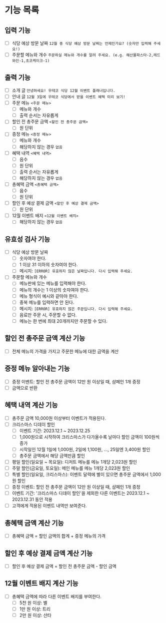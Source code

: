 # 기능 목록

## 입력 기능

- [ ] 식당 예상 방문 날짜 `12월 중 식당 예상 방문 날짜는 언제인가요? (숫자만 입력해 주세요!)`
- [ ] 주문할 메뉴와 개수 `주문하실 메뉴와 개수를 알려 주세요. (e.g. 해산물파스타-2,레드와인-1,초코케이크-1)`

## 출력 기능

- [ ] 소개 글 `안녕하세요! 우테코 식당 12월 이벤트 플래너입니다.`
- [ ] 안내 글 `12월 3일에 우테코 식당에서 받을 이벤트 혜택 미리 보기!`
- [ ] 주문 메뉴 `<주문 메뉴>`
  - [ ] 메뉴와 개수
  - [ ] 출력 순서는 자유롭게
- [ ] 할인 전 총주문 금액 `<할인 전 총주문 금액>`
  - [ ] 원 단위
- [ ] 증정 메뉴 `<증정 메뉴>`
  - [ ] 메뉴와 개수
  - [ ] 해당하지 않는 경우 `없음`
- [ ] 혜택 내역 `<혜택 내역>`
  - [ ] 음수
  - [ ] 원 단위
  - [ ] 출력 순서는 자유롭게
  - [ ] 해당하지 않는 경우 `없음`
- [ ] 총혜택 금액 `<총혜택 금액>`
  - [ ] 음수
  - [ ] 원 단위
- [ ] 할인 후 예상 결제 금액 `<할인 후 예상 결제 금액>`
  - [ ] 원 단위
- [ ] 12월 이벤트 배지 `<12월 이벤트 배지>`
  - [ ] 해당하지 않는 경우 `없음`

## 유효성 검사 기능

- [ ] 식당 예상 방문 날짜
  - [ ] 숫자여야 한다.
  - [ ] 1 이상 31 이하의 숫자여야 한다.
  - [ ] 메시지: `[ERROR] 유효하지 않은 날짜입니다. 다시 입력해 주세요.`
- [ ] 주문할 메뉴와 개수
  - [ ] 메뉴판에 있는 메뉴를 입력해야 한다.
  - [ ] 메뉴의 개수는 1 이상의 숫자여야 한다.
  - [ ] 메뉴 형식이 예시와 같아야 한다.
  - [ ] 중복 메뉴를 입력하면 안 된다.
  - [ ] 메시지: `[ERROR] 유효하지 않은 주문입니다. 다시 입력해 주세요.`
  - [ ] 음료만 주문 시, 주문할 수 없다.
  - [ ] 메뉴는 한 번에 최대 20개까지만 주문할 수 있다.

## 할인 전 총주문 금액 계산 기능

- [ ] 전체 메뉴의 가격을 가지고 주문한 메뉴에 대한 금액을 계산

## 증정 메뉴 알아내는 기능

- [ ] 증정 이벤트: 할인 전 총주문 금액이 12만 원 이상일 때, 샴페인 1개 증정
- [ ] 금액으로 반환

## 혜택 내역 계산 기능

- [ ] 총주문 금액 10,000원 이상부터 이벤트가 적용된다.
- [ ] 크리스마스 디데이 할인
  - [ ] 이벤트 기간: 2023.12.1 ~ 2023.12.25
  - [ ] 1,000원으로 시작하여 크리스마스가 다가올수록 날마다 할인 금액이 100원씩 증가
  - [ ] 시작일인 12월 1일에 1,000원, 2일에 1,100원, ..., 25일엔 3,400원 할인
  - [ ] 총주문 금액에서 해당 금액만큼 할인
- [ ] 평일 할인(일요일 ~ 목요일): 디저트 메뉴를 메뉴 1개당 2,023원 할인
- [ ] 주말 할인(금요일, 토요일): 메인 메뉴를 메뉴 1개당 2,023원 할인
- [ ] 특별 할인(일요일, 크리스마스): 이벤트 달력에 별이 있으면 총주문 금액에서 1,000원 할인
- [ ] 증정 이벤트: 할인 전 총주문 금액이 12만 원 이상일 때, 샴페인 1개 증정
- [ ] 이벤트 기간: '크리스마스 디데이 할인'을 제외한 다른 이벤트는 2023.12.1 ~ 2023.12.31 동안 적용
- [ ] 고객에게 적용된 이벤트 내역만 보여준다.

## 총혜택 금액 계산 기능

- [ ] 총혜택 금액 = 할인 금액의 합계 + 증정 메뉴의 가격

## 할인 후 예상 결제 금액 계산 기능

- [ ] 할인 후 예상 결제 금액 = 할인 전 총주문 금액 - 할인 금액

## 12월 이벤트 배지 계산 기능

- [ ] 총혜택 금액에 따라 다른 이벤트 배지를 부여한다.
  - [ ] 5천 원 이상: 별
  - [ ] 1만 원 이상: 트리
  - [ ] 2만 원 이상: 산타
